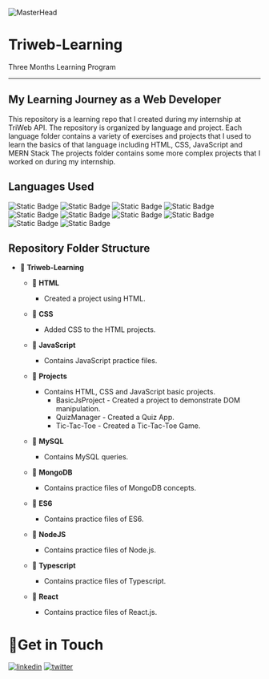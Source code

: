 ﻿![MasterHead](https://user-images.githubusercontent.com/107433796/271851386-f4c7c8df-969d-4dda-8831-25f389f74b79.jpg)

# Triweb-Learning
Three Months Learning Program
_____________________________

## My Learning Journey as a Web Developer

This repository is a learning repo that I created during my internship at TriWeb API. The repository is organized by language and project. Each language folder contains a variety of exercises and projects that I used to learn the basics of that language including HTML, CSS, JavaScript and MERN Stack The projects folder contains some more complex projects that I worked on during my internship.

## Languages Used 

![Static Badge](https://img.shields.io/badge/html-white?logo=html5)
![Static Badge](https://img.shields.io/badge/css3-green?logo=css3)
![Static Badge](https://img.shields.io/badge/Javascript-%23881337?logo=javascript)
![Static Badge](https://img.shields.io/badge/React-%23164E63?logo=react)
![Static Badge](https://img.shields.io/badge/Typescript-%230C4A6E?logo=typescript)
![Static Badge](https://img.shields.io/badge/MongoDb-%2378350F?logo=mongodb)
![Static Badge](https://img.shields.io/badge/NodeJs-green?logo=node)
![Static Badge](https://img.shields.io/badge/Express-%23365314?logo=express)
![Static Badge](https://img.shields.io/badge/MySQL-white?logo=MySQL)
![Static Badge](https://img.shields.io/badge/Python-yellow?logo=python)

## Repository Folder Structure

- 📂 **Triweb-Learning**

  - 📂 **HTML**
    -  Created a project using HTML. 

  - 📂 **CSS**
    - Added CSS to the HTML projects. 
  
  - 📂 **JavaScript**

    - Contains JavaScript practice files. 
  
  - 📂 **Projects**
    - Contains HTML, CSS and JavaScript basic projects. 
      - BasicJsProject - Created a project to demonstrate DOM manipulation. 
      - QuizManager - Created a Quiz App.
      - Tic-Tac-Toe - Created a  Tic-Tac-Toe Game.  

  - 📂 **MySQL**
    - Contains MySQL queries. 

  - 📂 **MongoDB**
    - Contains practice files of MongoDB concepts. 

  - 📂 **ES6**
    - Contains practice files of ES6. 
  
  - 📂 **NodeJS**
    - Contains practice files of Node.js. 

  - 📂 **Typescript**
    - Contains practice files of Typescript. 

  - 📂 **React**
    - Contains practice files of React.js. 

# 🔗Get in Touch

[![linkedin](https://img.shields.io/badge/linkedin-0A66C2?style=for-the-badge&logo=linkedin&logoColor=white)](https://www.linkedin.com/in/mohdumar2506/)
[![twitter](https://img.shields.io/badge/twitter-1DA1F2?style=for-the-badge&logo=twitter&logoColor=white)](https://twitter.com/ICodeAlchemist?t=9Th_7moj5WdDnUKkXNkWQQ&s=09)





